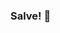 ### Salve! 👋

<!--
<div>
  <img height="180em" src="https://github-readme-stats.vercel.app/api?username=Luizfpbp&show_icons=true&theme=midnight-purple&include_all_commits=true&count_private=true"/>
</div>
-->

<!--
**Luizfpbp/Luizfpbp** is a ✨ _special_ ✨ repository because its `README.md` (this file) appears on your GitHub profile.

Here are some ideas to get you started:

- 🔭 I’m currently working on ...
- 🌱 I’m currently learning ...
- 👯 I’m looking to collaborate on ...
- 🤔 I’m looking for help with ...
- 💬 Ask me about ...
- 📫 How to reach me: ...
- 😄 Pronouns: ...
- ⚡ Fun fact: ...
-->
